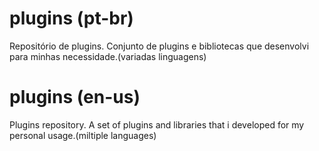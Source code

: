 # plugins (pt-br)
Repositório de plugins.
Conjunto de plugins e bibliotecas que desenvolvi para minhas necessidade.(variadas linguagens)

# plugins (en-us)
Plugins repository.
A set of plugins and libraries that i developed for my personal usage.(miltiple languages)
